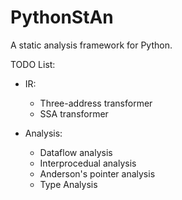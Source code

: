 # PythonStAn
A static analysis framework for Python.


TODO List:
* IR:
  - Three-address transformer
  - SSA transformer

* Analysis:
  - Dataflow analysis
  - Interprocedual analysis
  - Anderson's pointer analysis
  - Type Analysis
